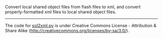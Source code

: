 Convert local shared object files from flash files to xml, and convert properly-formatted xml files to local shared object files.

---

The code for [sol2xml.py](https://sol2xml.googlecode.com/git/sol2xml.py) is under Creative Commons License - Attribution & Share Alike (http://creativecommons.org/licenses/by-sa/3.0/).
